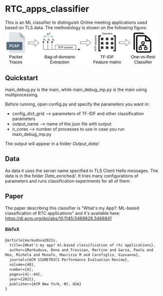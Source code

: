 # RTC_apps_classifier
This is an ML classifier to distinguish Online meeting applications used based on TLS data. The methodology is shown on the following figure: ![Schema of the system](diagram.png)

## Quickstart
main_debug.py is the main, while main_debug_mp.py is the main using multiprocessing.

Before running, open config.py and specify the parameters you want in:
* config_dict_grid --> parameters of TF-IDF and other classification parameters
* output_name --> name of the json file with output
* n_cores --> number of processes to use in case you run main_debug_mp.py

The output will appear in a folder *Output_data/*

## Data
As data it uses the server name specified in TLS Client Hello messages. The data is in the folder *Data_enriched/*. It tries many configurations of parameters and runs classification experiments for all of them.

## Paper
The paper describing this classifier is "What's my App?: ML-based classification of RTC applications" and it's available here: https://dl.acm.org/doi/abs/10.1145/3466826.3466841

#### BibTeX
```
@article{markudova2021s,
  title={What's my app? ml-based classification of rtc applications},
  author={Markudova, Dena and Trevisan, Martino and Garza, Paolo and Meo, Michela and Munafo, Maurizio M and Carofiglio, Giovanna},
  journal={ACM SIGMETRICS Performance Evaluation Review},
  volume={48},
  number={4},
  pages={41--44},
  year={2021},
  publisher={ACM New York, NY, USA}
}
```
